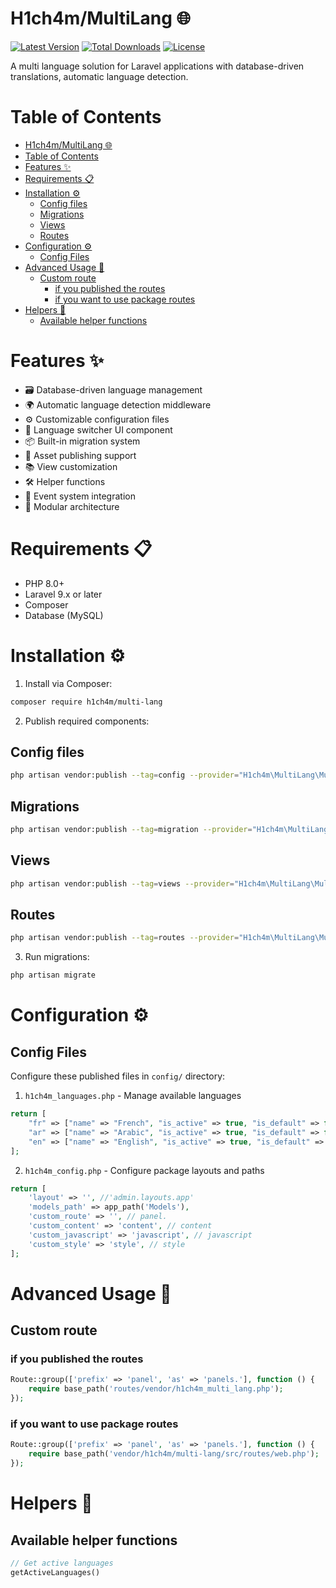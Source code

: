 # H1ch4m/MultiLang 🌐

[![Latest Version](https://img.shields.io/packagist/v/h1ch4m/multi-lang.svg?style=flat-square)](https://packagist.org/packages/h1ch4m/multi-lang)
[![Total Downloads](https://img.shields.io/packagist/dt/h1ch4m/multi-lang.svg?style=flat-square)](https://packagist.org/packages/h1ch4m/multi-lang)
[![License](https://img.shields.io/badge/license-MIT-brightgreen.svg?style=flat-square)](LICENSE.md)

A multi language solution for Laravel applications with database-driven translations, automatic language detection.

# Table of Contents

- [H1ch4m/MultiLang 🌐](#h1ch4mmultilang-)
- [Table of Contents](#table-of-contents)
- [Features ✨](#features-)
- [Requirements 📋](#requirements-)
- [Installation ⚙️](#installation-️)
  - [Config files](#config-files)
  - [Migrations](#migrations)
  - [Views](#views)
  - [Routes](#routes)
- [Configuration ⚙️](#configuration-️)
  - [Config Files](#config-files-1)
- [Advanced Usage 🔧](#advanced-usage-)
  - [Custom route](#custom-route)
    - [if you published the routes](#if-you-published-the-routes)
    - [if you want to use package routes](#if-you-want-to-use-package-routes)
- [Helpers 🧰](#helpers-)
  - [Available helper functions](#available-helper-functions)

# Features ✨

- 🗃️ Database-driven language management
- 🌍 Automatic language detection middleware
- ⚙️ Customizable configuration files
- 🔄 Language switcher UI component
- 📦 Built-in migration system
- 📁 Asset publishing support
- 📚 View customization
- 🛠️ Helper functions
- 🔌 Event system integration
- 🧩 Modular architecture

# Requirements 📋

- PHP 8.0+
- Laravel 9.x or later
- Composer
- Database (MySQL)

# Installation ⚙️

1. Install via Composer:
```bash
composer require h1ch4m/multi-lang
```

2. Publish required components:

## Config files
```bash
php artisan vendor:publish --tag=config --provider="H1ch4m\MultiLang\MultiLangServiceProvider"
```

## Migrations
```bash
php artisan vendor:publish --tag=migration --provider="H1ch4m\MultiLang\MultiLangServiceProvider"
```

<!-- # Assets (CSS/JS)
php artisan vendor:publish --tag=public --provider="H1ch4m\MultiLang\MultiLangServiceProvider" -->

## Views
```bash
php artisan vendor:publish --tag=views --provider="H1ch4m\MultiLang\MultiLangServiceProvider"
```

## Routes
```bash
php artisan vendor:publish --tag=routes --provider="H1ch4m\MultiLang\MultiLangServiceProvider"
```

3. Run migrations:

```bash
php artisan migrate
```

# Configuration ⚙️

## Config Files

Configure these published files in ```config/``` directory:

1. ```h1ch4m_languages.php``` - Manage available languages

```php
return [
    "fr" => ["name" => "French", "is_active" => true, "is_default" => false, "flag_url" => 'https://cdn-icons-png.flaticon.com/128/323/197560.png'],
    "ar" => ["name" => "Arabic", "is_active" => true, "is_default" => false, "flag_url" => 'https://cdn-icons-png.flaticon.com/128/197/197467.png'],
    "en" => ["name" => "English", "is_active" => true, "is_default" => true, "flag_url" => 'https://cdn-icons-png.flaticon.com/128/197/197374.png'],
];
```

2. ```h1ch4m_config.php``` - Configure package layouts and paths

```php
return [
    'layout' => '', //'admin.layouts.app'
    'models_path' => app_path('Models'),
    'custom_route' => '', // panel.
    'custom_content' => 'content', // content
    'custom_javascript' => 'javascript', // javascript
    'custom_style' => 'style', // style
];
```

<!-- 3. ```h1ch4m_multi_languages.php``` - Package configuration -->

# Advanced Usage 🔧
## Custom route
### if you published the routes
```php
Route::group(['prefix' => 'panel', 'as' => 'panels.'], function () {
    require base_path('routes/vendor/h1ch4m_multi_lang.php');
});
```
### if you want to use package routes
```php
Route::group(['prefix' => 'panel', 'as' => 'panels.'], function () {
    require base_path('vendor/h1ch4m/multi-lang/src/routes/web.php');
});
```

# Helpers 🧰
## Available helper functions
```php
// Get active languages
getActiveLanguages()
```
